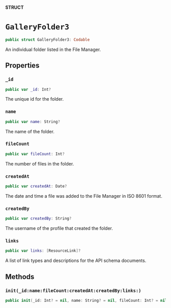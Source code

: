 **STRUCT**

# `GalleryFolder3`

```swift
public struct GalleryFolder3: Codable
```

An individual folder listed in the File Manager.

## Properties
### `_id`

```swift
public var _id: Int?
```

The unique id for the folder.

### `name`

```swift
public var name: String?
```

The name of the folder.

### `fileCount`

```swift
public var fileCount: Int?
```

The number of files in the folder.

### `createdAt`

```swift
public var createdAt: Date?
```

The date and time a file was added to the File Manager in ISO 8601 format.

### `createdBy`

```swift
public var createdBy: String?
```

The username of the profile that created the folder.

### `links`

```swift
public var links: [ResourceLink]?
```

A list of link types and descriptions for the API schema documents.

## Methods
### `init(_id:name:fileCount:createdAt:createdBy:links:)`

```swift
public init(_id: Int? = nil, name: String? = nil, fileCount: Int? = nil, createdAt: Date? = nil, createdBy: String? = nil, links: [ResourceLink]? = nil)
```
